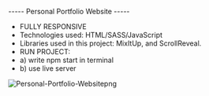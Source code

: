 ----- Personal Portfolio Website -----
- FULLY RESPONSIVE
- Technologies used: HTML/SASS/JavaScript
- Libraries used in this project: MixItUp, and ScrollReveal.
- RUN PROJECT:
- a) write npm start in terminal
- b) use live server

![Personal-Portfolio-Websitepng](https://user-images.githubusercontent.com/79769638/162843478-3852b732-0ca1-4f33-9a94-2e3d837e7877.png)
